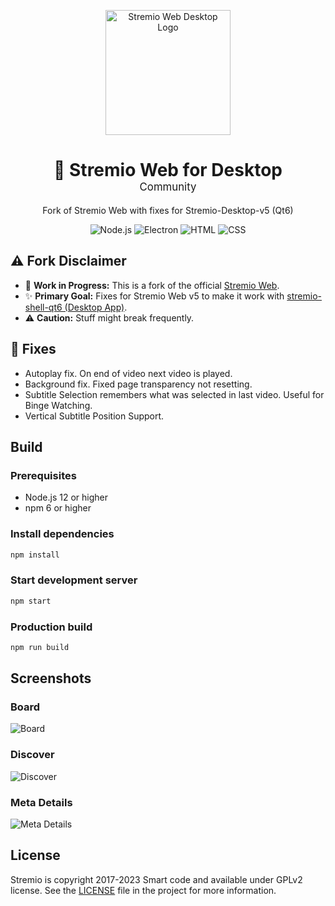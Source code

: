 <p align="center">
  <img src="https://www.stremio.com/website/stremio-logo-small.png" alt="Stremio Web Desktop Logo" width="200" />
</p>
<div align="center">
  <h1>🌌 Stremio Web for Desktop<br/><span style="font-size: 0.6em; font-weight: normal;">Community</span></h1>
</div>


<p align="center">Fork of Stremio Web with fixes for Stremio-Desktop-v5 (Qt6)</p>
<p align="center">
  <img src="https://img.shields.io/badge/Node.js-43853D?style=for-the-badge&logo=node.js&logoColor=white" alt="Node.js">
  <img src="https://img.shields.io/badge/React-191970?style=for-the-badge&logo=electron&logoColor=white" alt="Electron">
  <img src="https://img.shields.io/badge/HTML-239120?style=for-the-badge&logo=html5&logoColor=white" alt="HTML">
  <img src="https://img.shields.io/badge/CSS-239120?style=for-the-badge&logo=css3&logoColor=white" alt="CSS">
</p>


## ⚠️ **Fork Disclaimer**
- 🚧 **Work in Progress:** This is a fork of the official [Stremio Web](https://github.com/Stremio/stremio-web).
- ✨ **Primary Goal:** Fixes for Stremio Web v5 to make it work with [stremio-shell-qt6 (Desktop App)](https://github.com/Zaarrg/stremio-desktop-v5).
- ⚠️ **Caution:** Stuff might break frequently.

## 🌟 **Fixes**
- Autoplay fix. On end of video next video is played.
- Background fix. Fixed page transparency not resetting.
- Subtitle Selection remembers what was selected in last video. Useful for Binge Watching.
- Vertical Subtitle Position Support.

## Build

### Prerequisites

* Node.js 12 or higher
* npm 6 or higher

### Install dependencies

```bash
npm install
```

### Start development server

```bash
npm start
```

### Production build

```bash
npm run build
```

## Screenshots

### Board

![Board](/screenshots/board.png)

### Discover

![Discover](/screenshots/discover.png)

### Meta Details

![Meta Details](/screenshots/metadetails.png)

## License

Stremio is copyright 2017-2023 Smart code and available under GPLv2 license. See the [LICENSE](/LICENSE.md) file in the project for more information.

